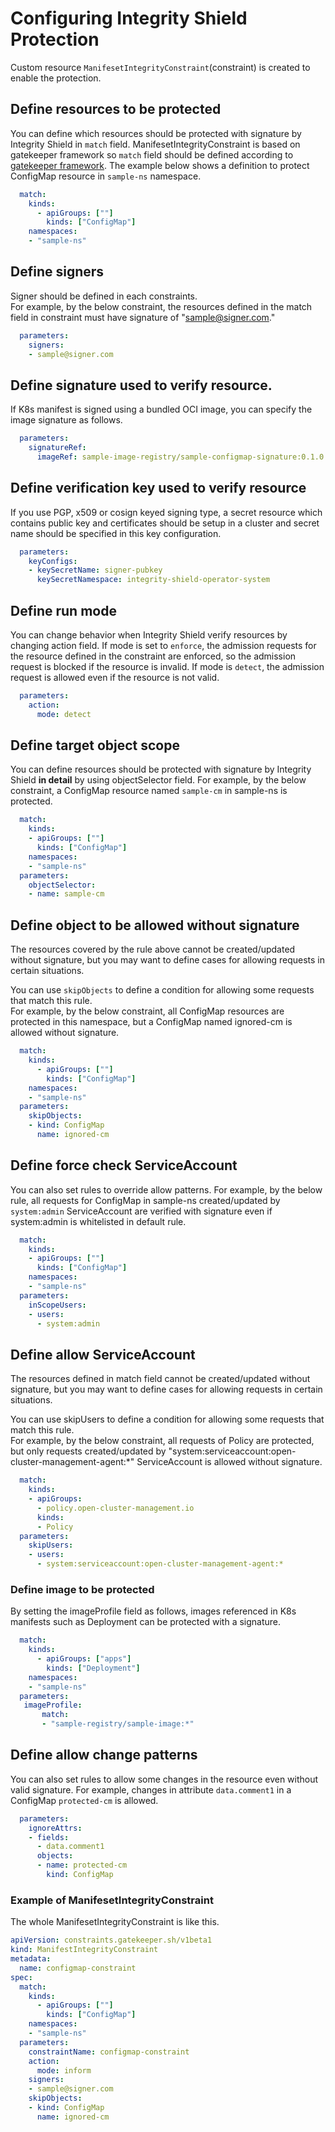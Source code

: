 # Configuring Integrity Shield Protection
Custom resource `ManifesetIntegrityConstraint`(constraint) is created to enable the protection.

## Define resources to be protected

You can define which resources should be protected with signature by Integrity Shield in `match` field.
ManifesetIntegrityConstraint is based on gatekeeper framework so `match` field should be defined according to [gatekeeper framework](https://open-policy-agent.github.io/gatekeeper/website/docs/howto/).
The example below shows a definition to protect ConfigMap resource in `sample-ns` namespace.

```yaml
  match:
    kinds:
      - apiGroups: [""]
        kinds: ["ConfigMap"] 
    namespaces:
    - "sample-ns"
```

## Define signers
Signer should be defined in each constraints.  
For example, by the below constraint, the resources defined in the match field in constraint must have signature of "sample@signer.com."
```yaml
  parameters:
    signers:
    - sample@signer.com
```

## Define signature used to verify resource.
If K8s manifest is signed using a bundled OCI image, you can specify the image signature as follows.
```yaml
  parameters:
    signatureRef:
      imageRef: sample-image-registry/sample-configmap-signature:0.1.0
```

## Define verification key used to verify resource
If you use PGP, x509 or cosign keyed signing type, 
a secret resource which contains public key and certificates should be setup in a cluster and secret name should be specified in this key configuration. 

```yaml
  parameters:
    keyConfigs:
    - keySecretName: signer-pubkey
      keySecretNamespace: integrity-shield-operator-system
```


## Define run mode
You can change behavior when Integrity Shield verify resources by changing action field.
If mode is set to `enforce`, the admission requests for the resource defined in the constraint are enforced, so the admission request is blocked if the resource is invalid. If mode is `detect`, the admission request is allowed even if the resource is not valid.
```yaml
  parameters:
    action:
      mode: detect
```

## Define target object scope
You can define resources should be protected with signature by Integrity Shield **in detail** by using objectSelector field.
For example, by the below constraint, a ConfigMap resource named `sample-cm` in sample-ns is protected.
```yaml
  match:
    kinds:
    - apiGroups: [""]
      kinds: ["ConfigMap"] 
    namespaces:
    - "sample-ns"
  parameters:
    objectSelector:
    - name: sample-cm
```
## Define object to be allowed without signature
The resources covered by the rule above cannot be created/updated without signature, but you may want to define cases for allowing requests in certain situations.

You can use `skipObjects` to define a condition for allowing some requests that match this rule.  
For example, by the below constraint, all ConfigMap resources are protected in this namespace, but a ConfigMap named ignored-cm is allowed without signature.

```yaml
  match:
    kinds:
      - apiGroups: [""]
        kinds: ["ConfigMap"] 
    namespaces:
    - "sample-ns"
  parameters:
    skipObjects:
    - kind: ConfigMap
      name: ignored-cm
```

## Define force check ServiceAccount
You can also set rules to override allow patterns.
For example, by the below rule, all requests for ConfigMap in sample-ns created/updated by `system:admin` ServiceAccount are verified with signature even if system:admin is whitelisted in default rule.
```yaml
  match:
    kinds:
    - apiGroups: [""]
      kinds: ["ConfigMap"] 
    namespaces:
    - "sample-ns"
  parameters:
    inScopeUsers:
    - users:
      - system:admin
```

## Define allow ServiceAccount
The resources defined in match field cannot be created/updated without signature, but you may want to define cases for allowing requests in certain situations.

You can use skipUsers to define a condition for allowing some requests that match this rule.  
For example, by the below constraint, all requests of Policy are protected, but only requests created/updated by "system:serviceaccount:open-cluster-management-agent:*" ServiceAccount is allowed without signature.
```yaml
  match:
    kinds:
    - apiGroups:
      - policy.open-cluster-management.io
      kinds:
      - Policy
  parameters:
    skipUsers:
    - users:
      - system:serviceaccount:open-cluster-management-agent:*
```

### Define image to be protected
By setting the imageProfile field as follows, images referenced in K8s manifests such as Deployment can be protected with a signature.
```yaml
  match:
    kinds:
      - apiGroups: ["apps"]
        kinds: ["Deployment"] 
    namespaces:
    - "sample-ns"
  parameters:
   imageProfile:
       match:
       - "sample-registry/sample-image:*"
```

## Define allow change patterns

You can also set rules to allow some changes in the resource even without valid signature. For example, changes in attribute `data.comment1` in a ConfigMap `protected-cm` is allowed.

```yaml
  parameters:
    ignoreAttrs:
    - fields:
      - data.comment1
      objects:
      - name: protected-cm
        kind: ConfigMap
```

### Example of ManifesetIntegrityConstraint
The whole ManifesetIntegrityConstraint is like this.

```yaml
apiVersion: constraints.gatekeeper.sh/v1beta1
kind: ManifestIntegrityConstraint
metadata:
  name: configmap-constraint
spec:
  match:
    kinds:
      - apiGroups: [""]
        kinds: ["ConfigMap"] 
    namespaces:
    - "sample-ns"
  parameters:
    constraintName: configmap-constraint
    action:
      mode: inform
    signers:
    - sample@signer.com
    skipObjects:
    - kind: ConfigMap
      name: ignored-cm
```